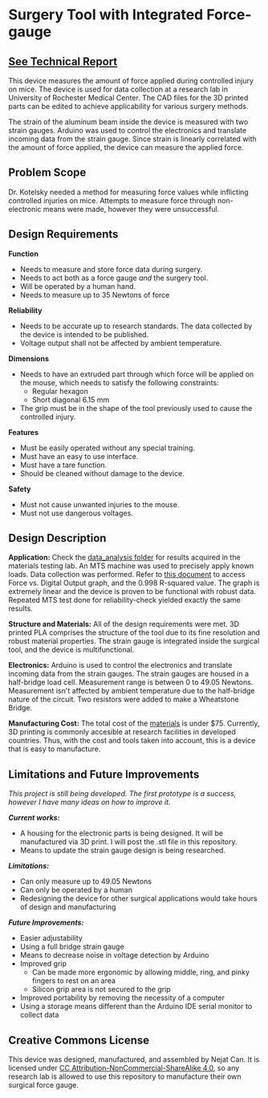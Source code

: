 # Surgery Tool with Integrated Force-gauge

## [See Technical Report](https://github.com/ncan33/STIF-2019/blob/master/Technical%20Report.pdf)
This device measures the amount of force applied during controlled injury on mice. The device is used for data collection at a research lab in University of Rochester Medical Center. The CAD files for the 3D printed parts can be edited to achieve applicability for various surgery methods.

The strain of the aluminum beam inside the device is measured with two strain gauges. Arduino was used to control the electronics and translate incoming data from the strain gauge. Since strain is linearly correlated with the amount of force applied, the device can measure the applied force.

## Problem Scope
Dr. Kotelsky needed a method for measuring force values while inflicting controlled injuries on mice. Attempts to measure force through non-electronic means were made, however they were unsuccessful.

## Design Requirements
**Function**
* Needs to measure and store force data during surgery.
* Needs to act both as a force gauge _and_ the surgery tool.
* Will be operated by a human hand.
* Needs to measure up to 35 Newtons of force

**Reliability**
* Needs to be accurate up to research standards. The data collected by the device is intended to be published.
* Voltage output shall not be affected by ambient temperature.

**Dimensions**
* Needs to have an extruded part through which force will be applied on the mouse, which needs to satisfy the following constraints:
  * Regular hexagon
  * Short diagonal 6.15 mm
* The grip must be in the shape of the tool previously used to cause the controlled injury.

**Features**
* Must be easily operated without any special training.
* Must have an easy to use interface.
* Must have a tare function.
* Should be cleaned without damage to the device.

**Safety**
* Must not cause unwanted injuries to the mouse.
* Must not use dangerous voltages.
  
## Design Description
**Application:**
Check the [data_analysis folder](https://github.com/ncan33/STIF-2019/tree/master/data_analysis) for results acquired in the materials testing lab. An MTS machine was used to precisely apply known loads. Data collection was performed. Refer to [this document](https://github.com/ncan33/STIF-2019/blob/master/data_analysis/MATLAB_code_PDF/MTS_data_analysis_01_29_20.pdf) to access Force vs. Digital Output graph, and the 0.998 R-squared value. The graph is extremely linear and the device is proven to be functional with robust data. Repeated MTS test done for reliability-check yielded exactly the same results.

**Structure and Materials:**
All of the design requirements were met. 3D printed PLA comprises the structure of the tool due to its fine resolution and robust material properties. The strain gauge is integrated inside the surgical tool, and the device is multifunctional.

**Electronics:**
Arduino is used to control the electronics and translate incoming data from the strain gauges. The strain gauges are housed in a half-bridge load cell. Measurement range is between 0 to 49.05 Newtons. Measurement isn't affected by ambient temperature due to the half-bridge nature of the circuit. Two resistors were added to make a Wheatstone Bridge.

**Manufacturing Cost:**
The total cost of the [materials](https://github.com/ncan33/DATAA-2019/tree/master/how_to_assemble#materials-and-tools) is under $75. Currently, 3D printing is commonly accesible at research facilities in developed countries. Thus, with the cost and tools taken into account, this is a device that is easy to manufacture.

## Limitations and Future Improvements
_This project is still being developed. The first prototype is a success, however I have many ideas on how to improve it._

***Current works:***
* A housing for the electronic parts is being designed. It will be manufactured via 3D print. I will post the .stl file in this repository.
* Means to update the strain gauge design is being researched.

***Limitations:***
* Can only measure up to 49.05 Newtons
* Can only be operated by a human
* Redesigning the device for other surgical applications would take hours of design and manufacturing

***Future Improvements:***
* Easier adjustability
* Using a full bridge strain gauge
* Means to decrease noise in voltage detection by Arduino
* Improved grip
  * Can be made more ergonomic by allowing middle, ring, and pinky fingers to rest on an area
  * Silicon grip area is not secured to the grip
* Improved portability by removing the necessity of a computer
* Using a storage means different than the Arduino IDE serial monitor to collect data

## Creative Commons License
This device was designed, manufactured, and assembled by Nejat Can. It is licensed under [CC Attribution-NonCommercial-ShareAlike 4.0](https://creativecommons.org/licenses/by-nc-sa/4.0/), so any research lab is allowed to use this repository to manufacture their own surgical force gauge.
